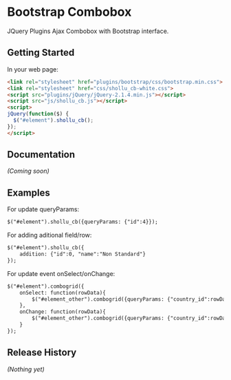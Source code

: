 # Bootstrap Combobox

JQuery Plugins Ajax Combobox with Bootstrap interface.

## Getting Started

In your web page:

```html
<link rel="stylesheet" href="plugins/bootstrap/css/bootstrap.min.css">
<link rel="stylesheet" href="css/shollu_cb-white.css">
<script src="plugins/jQuery/jQuery-2.1.4.min.js"></script>
<script src="js/shollu_cb.js"></script>
<script>
jQuery(function($) {
  $("#element").shollu_cb();
});
</script>
```

## Documentation
_(Coming soon)_

## Examples

For update queryParams:
```html
$("#element").shollu_cb({queryParams: {"id":4}});
```

For adding aditional field/row:
```html
$("#element").shollu_cb({ 
	addition: {"id":0, "name":"Non Standard"}
});
```

For update event onSelect/onChange:
```html
$("#element").combogrid({ 
	onSelect: function(rowData){ 
		$("#element_other").combogrid({queryParams: {"country_id":rowData.id}});
	},
	onChange: function(rowData){ 
		$("#element_other").combogrid({queryParams: {"country_id":rowData.id}});
	}
});
```

## Release History
_(Nothing yet)_
